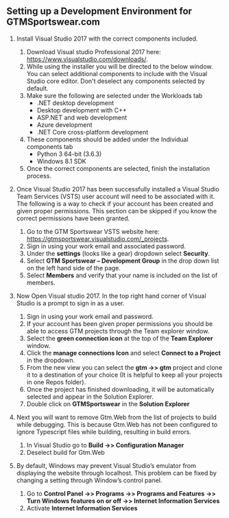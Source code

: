 ## Setting up a Development Environment for GTMSportswear.com

1.	Install Visual Studio 2017 with the correct components included.
    1.	Download Visual studio Professional 2017 here: https://www.visualstudio.com/downloads/.
    1.	While using the installer you will be directed to the below window. You can select additional components to include with the Visual Studio core editor. Don't deselect any components selected by default.
    1.	Make sure the following are selected under the Workloads tab
        *	.NET desktop development
        *	Desktop development with C++
        *	ASP.NET and web development
        *	Azure development
        *	.NET Core cross-platform development
    1.	These components should be added under the Individual components tab
        *	Python 3 64-bit (3.6.3)
        *	Windows 8.1 SDK
    1. Once the correct components are selected, finish the installation process. 
   
2.	Once Visual Studio 2017 has been successfully installed a Visual Studio Team Services (VSTS) user account will need to be associated with it. The following is a way to check if your account has been created and given proper permissions. This section can be skipped if you know the correct permissions have been granted.  
    1.	Go to the GTM Sportswear VSTS website here: https://gtmsportswear.visualstudio.com/_projects.
    1.	Sign in using your work email and associated password.
    1.	Under the **settings** (looks like a gear) dropdown select **Security**. 
    1.	Select **GTM Sportswear – Development Group** in the drop down list on the left hand side of the page.
    1.	Select **Members** and verify that your name is included on the list of members.
    
3.	Now Open Visual studio 2017. In the top right hand corner of Visual Studio is a prompt to sign in as a user. 
    1.	Sign in using your work email and password.
    1.	If your account has been given proper permissions you should be able to access GTM projects through the Team explorer window. 
    1.	Select the **green connection icon** at the top of the **Team Explorer** window.
    1.	Click the **manage connections Icon** and select **Connect to a Project** in the dropdown.   
    1.	From the new view you can select the **gtm ->> gtm** project and clone it to a destination of your choice (It is helpful to keep all your projects in one Repos folder).
    1.  Once the project has finished downloading, it will be automatically selected and appear in the Solution Explorer.
    1.  Double click on **GTMSportswear** in the **Solution Explorer**  

4.	Next you will want to remove Gtm.Web from the list of projects to build while debugging. This is because Gtm.Web has not been configured to ignore Typescript files while building, resulting in build errors. 
    1.	In Visual Studio go to **Build ->>  Configuration Manager**
    1.	Deselect build for Gtm.Web

5.	By default, Windows may prevent Visual Studio’s emulator from displaying the website through localhost. This problem can be fixed by changing a setting through Window’s control panel.
    1.	Go to **Control Panel ->> Programs ->> Programs and Features ->> Turn Windows features on or off ->> Internet Information Services**
    1.	Activate **Internet Information Services**
